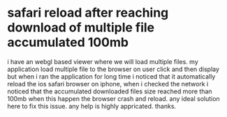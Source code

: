 
# safari reload after reaching download of multiple file accumulated 100mb

i have an webgl based viewer where we will load multiple files.
my application load multiple file to the browser on user click and then display but when i ran the application for long time i noticed that it automatically reload the ios safari browser on iphone,
when i checked the network i noticed that the accumulated downloaded files size reached more than 100mb when this happen the browser crash and reload.
any ideal solution here to fix this issue. any help is highly appricated.
thanks.

        